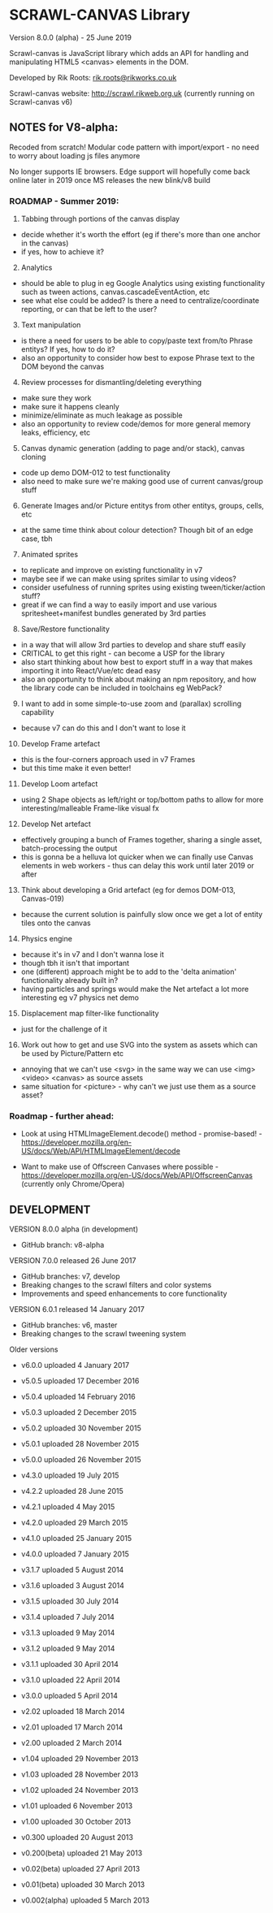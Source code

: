 # SCRAWL-CANVAS Library 

Version 8.0.0 (alpha) - 25 June 2019

Scrawl-canvas is  JavaScript library which adds an API for handling and manipulating HTML5 &lt;canvas> elements in the DOM.

Developed by Rik Roots: rik.roots@rikworks.co.uk

Scrawl-canvas website: http://scrawl.rikweb.org.uk (currently running on Scrawl-canvas v6)


## NOTES for V8-alpha: 

Recoded from scratch! Modular code pattern with import/export - no need to worry about loading js files anymore

No longer supports IE browsers. Edge support will hopefully come back online later in 2019 once MS releases the new blink/v8 build


### ROADMAP - Summer 2019:

1. Tabbing through portions of the canvas display
* decide whether it's worth the effort (eg if there's more than one anchor in the canvas)
* if yes, how to achieve it?

2. Analytics
* should be able to plug in eg Google Analytics using existing functionality such as tween actions, canvas.cascadeEventAction, etc
* see what else could be added? Is there a need to centralize/coordinate reporting, or can that be left to the user?

3. Text manipulation
* is there a need for users to be able to copy/paste text from/to Phrase entitys? If yes, how to do it?
* also an opportunity to consider how best to expose Phrase text to the DOM beyond the canvas

4. Review processes for dismantling/deleting everything 
* make sure they work
* make sure it happens cleanly
* minimize/eliminate as much leakage as possible
* also an opportunity to review code/demos for more general memory leaks, efficiency, etc

5. Canvas dynamic generation (adding to page and/or stack), canvas cloning
* code up demo DOM-012 to test functionality
* also need to make sure we're making good use of current canvas/group stuff

6. Generate Images and/or Picture entitys from other entitys, groups, cells, etc
* at the same time think about colour detection? Though bit of an edge case, tbh

7. Animated sprites
* to replicate and improve on existing functionality in v7
* maybe see if we can make using sprites similar to using videos?
* consider usefulness of running sprites using existing tween/ticker/action stuff?
* great if we can find a way to easily import and use various spritesheet+manifest bundles generated by 3rd parties

8. Save/Restore functionality 
* in a way that will allow 3rd parties to develop and share stuff easily
* CRITICAL to get this right - can become a USP for the library
* also start thinking about how best to export stuff in a way that makes importing it into React/Vue/etc dead easy
* also an opportunity to think about making an npm repository, and how the library code can be included in toolchains eg WebPack?

9. I want to add in some simple-to-use zoom and (parallax) scrolling capability
* because v7 can do this and I don't want to lose it

10. Develop Frame artefact
* this is the four-corners approach used in v7 Frames
* but this time make it even better!

11. Develop Loom artefact
* using 2 Shape objects as left/right or top/bottom paths to allow for more interesting/malleable Frame-like visual fx

12. Develop Net artefact
* effectively grouping a bunch of Frames together, sharing a single asset, batch-processing the output
* this is gonna be a helluva lot quicker when we can finally use Canvas elements in web workers - thus can delay this work until later 2019 or after

13. Think about developing a Grid artefact (eg for demos DOM-013, Canvas-019)
* because the current solution is painfully slow once we get a lot of entity tiles onto the canvas

14. Physics engine
* because it's in v7 and I don't wanna lose it
* though tbh it isn't that important
* one (different) approach might be to add to the 'delta animation' functionality already built in?
* having particles and springs would make the Net artefact a lot more interesting eg v7 physics net demo 

15. Displacement map filter-like functionality
* just for the challenge of it

16. Work out how to get and use SVG into the system as assets which can be used by Picture/Pattern etc
* annoying that we can't use &lt;svg> in the same way we can use &lt;img> &lt;video> &lt;canvas> as source assets
* same situation for &lt;picture> - why can't we just use them as a source asset?


### Roadmap - further ahead:

* Look at using HTMLImageElement.decode() method - promise-based! - https://developer.mozilla.org/en-US/docs/Web/API/HTMLImageElement/decode

* Want to make use of Offscreen Canvases where possible - https://developer.mozilla.org/en-US/docs/Web/API/OffscreenCanvas (currently only Chrome/Opera)


## DEVELOPMENT

VERSION 8.0.0 alpha (in development)
* GitHub branch: v8-alpha


VERSION 7.0.0 released 26 June 2017
* GitHub branches: v7, develop
* Breaking changes to the scrawl filters and color systems
* Improvements and speed enhancements to core functionality


VERSION 6.0.1 released 14 January 2017
* GitHub branches: v6, master
* Breaking changes to the scrawl tweening system

Older versions
* v6.0.0 uploaded 4 January 2017

* v5.0.5 uploaded 17 December 2016
* v5.0.4 uploaded 14 February 2016
* v5.0.3 uploaded 2 December 2015
* v5.0.2 uploaded 30 November 2015
* v5.0.1 uploaded 28 November 2015
* v5.0.0 uploaded 26 November 2015

* v4.3.0 uploaded 19 July 2015
* v4.2.2 uploaded 28 June 2015
* v4.2.1 uploaded 4 May 2015
* v4.2.0 uploaded 29 March 2015
* v4.1.0 uploaded 25 January 2015
* v4.0.0 uploaded 7 January 2015

* v3.1.7 uploaded 5 August 2014
* v3.1.6 uploaded 3 August 2014
* v3.1.5 uploaded 30 July 2014
* v3.1.4 uploaded 7 July 2014
* v3.1.3 uploaded 9 May 2014
* v3.1.2 uploaded 9 May 2014
* v3.1.1 uploaded 30 April 2014
* v3.1.0 uploaded 22 April 2014
* v3.0.0 uploaded 5 April 2014

* v2.02 uploaded 18 March 2014
* v2.01 uploaded 17 March 2014
* v2.00 uploaded 2 March 2014

* v1.04 uploaded 29 November 2013
* v1.03 uploaded 28 November 2013
* v1.02 uploaded 24 November 2013
* v1.01 uploaded 6 November 2013
* v1.00 uploaded 30 October 2013

* v0.300 uploaded 20 August 2013
* v0.200(beta) uploaded 21 May 2013
* v0.02(beta) uploaded 27 April 2013
* v0.01(beta) uploaded 30 March 2013
* v0.002(alpha) uploaded 5 March 2013

